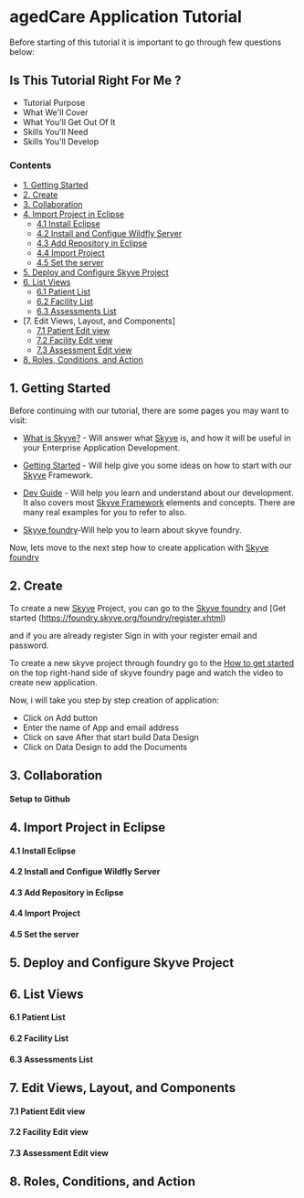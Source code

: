 
# agedCare Application Tutorial

Before starting of this tutorial it is important to go through few questions below:

## Is This Tutorial Right For Me ?
 * Tutorial Purpose
 * What We'll Cover
 * What You'll Get Out Of It
 * Skills You'll Need
 * Skills You'll Develop

### Contents
* [1. Getting Started](#https://github.com/seema-source/Aged-care/blob/master/readme.md#1-getting-started)
* [2. Create](#create)
* [3. Collaboration](#collaboration)
* [4. Import Project in Eclipse](#import-project-in-eclipse)
  * [4.1 Install Eclipse](#install-eclipse)
  * [4.2  Install and Configue Wildfly Server](#install-and-configue-wildfly-server)
  * [4.3  Add Repository in Eclipse](#add-repository-in-eclipse)
  * [4.4  Import Project](#import-project)
  * [4.5  Set the server](#set-the-server)
* [5. Deploy and Configure Skyve Project](#deploy-and-configure-skyve-project)
* [6. List Views](#list-views)
  * [6.1  Patient List](#patient-list)
  * [6.2  Facility List](#facility-list)
  * [6.3  Assessments List](#assessment-list)
* [7. Edit Views, Layout, and Components]
  * [7.1  Patient Edit view](#Patient-Edit-view)
  * [7.2  Facility Edit view](#Facility-Edit-view)
  * [7.3  Assessment Edit view](#Assessment-Edit-view)
* [8. Roles, Conditions, and Action](#Roles-,-Conditions-,-and-Action)

## 1. Getting Started
Before continuing with our tutorial, there are some pages you may want to visit:
*  [What is Skyve?](https://skyve.org/what-is-skyve) - Will answer what [Skyve](https://skyve.org) is, and how it will be useful in your Enterprise Application Development.

*  [Getting Started](https://skyve.org/getting-started) - Will help give you some ideas on how to start with our [Skyve](https://skyve.org) Framework.

* [Dev Guide](https://skyvers.github.io/skyve-dev-guide/) - Will help you learn and understand about our development. It also covers most [Skyve Framework](https://skyve.org) elements and concepts. There are many real examples for you to refer to also.
* [Skyve foundry](https://foundry.skyve.org/)-Will help you to learn about skyve foundry.

Now, lets move to the next step how to create application with [Skyve foundry](https://foundry.skyve.org/)

## 2. Create
To create a new [Skyve](https://skyve.org) Project, you can go to the [Skyve foundry](https://foundry.skyve.org/) and [Get started (https://foundry.skyve.org/foundry/register.xhtml)

and if you are already register Sign in with your register email and password.

To create a new skyve project through foundry go to the [How to get started](https://youtu.be/G3OQu5PeUn8) on the top right-hand side of skyve foundry page and watch the video to create new application.

Now, i will take you step by step creation of application:
* Click on Add button
* Enter the name of App and email address
* Click on save
After that start build Data Design 
* Click on Data Design to add the Documents

## 3. Collaboration

#### Setup to Github

## 4. Import Project in Eclipse

#### 4.1  Install Eclipse
#### 4.2  Install and Configue Wildfly Server
#### 4.3  Add Repository in Eclipse
#### 4.4  Import Project
#### 4.5  Set the server

## 5. Deploy and Configure Skyve Project

## 6. List Views

#### 6.1  Patient List
#### 6.2  Facility List
#### 6.3  Assessments List

## 7. Edit Views, Layout, and Components

#### 7.1  Patient Edit view
#### 7.2  Facility Edit view
#### 7.3  Assessment Edit view

## 8. Roles, Conditions, and Action









